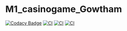 # M1_casinogame_Gowtham
[![Codacy Badge](https://app.codacy.com/project/badge/Grade/8097b530876f4478bdee1d9ed27c3572)](https://www.codacy.com/gh/gowthamnp/M1_game_casinogame/dashboard?utm_source=github.com&amp;utm_medium=referral&amp;utm_content=gowthamnp/M1_game_casinogame&amp;utm_campaign=Badge_Grade)
[![CI](https://github.com/gowthamnp/M1_game_casinogame/actions/workflows/codeinspector.yml/badge.svg)](https://github.com/gowthamnp/M1_game_casinogame/actions/workflows/codeinspector.yml)
[![CI](https://github.com/gowthamnp/M1_game_casinogame/actions/workflows/codeinspector.yml/badge.svg)](https://github.com/gowthamnp/M1_game_casinogame/actions/workflows/codeinspector.yml)
[![CI](https://github.com/gowthamnp/M1_game_casinogame/actions/workflows/codeinspector.yml/badge.svg)](https://github.com/gowthamnp/M1_game_casinogame/actions/workflows/codeinspector.yml)
